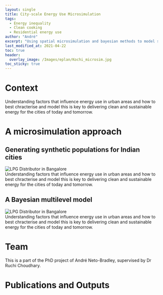 ```yaml
---
layout: single
title: City-scale Energy Use Microsimulation
tags:
  - Energy inequality
  - Clean cooking
  - Residential energy use
author: "André"
excerpt: "Using spatial microsimulation and bayesian methods to model socio-cultural and spatial heterogeneity in residential clean energy transition in Indian cities"
last_modified_at: 2021-04-22
toc: true
header:
  overlay_image: /Images/eplan/Kochi_microsim.jpg
toc_sticky: true
---
```

<head>
<style>
.parallax {
  /* The image used */
  background-image: url("/home/Images/eplan/Kochi_Model_1.png");

  /* Set a specific height */
  height: 100vh;
  width: 100%;
  
  /* Create the parallax scrolling effect */
  background-attachment: fixed;
  background-position: center;
  background-repeat: no-repeat;
  background-size: 768px auto;
}
.parallax2 {
  /* The image used */
  background-image: url("/home/Images/eplan/Kochi_Model_2.png");

  /* Set a specific height */
  height: 100vh; 
  width: 100%;

  /* Create the parallax scrolling effect */
  background-attachment: fixed;
  background-position: center;
  background-repeat: no-repeat;
  background-size: 768px auto;
}
.parallax3 {
  /* The image used */
  background-image: url("/home/Images/eplan/Kochi_Model_3.png");

  /* Set a specific height */
  height: 100vh; 
  width: 100%;

  /* Create the parallax scrolling effect */
  background-attachment: fixed;
  background-position: center;
  background-repeat: no-repeat;
  background-size: 768px auto;
}
</style>
<!-- Load d3.js -->
<script src="https://d3js.org/d3.v4.js"></script>
</head>


# Context

Understanding factors that influence energy use in urban areas and how to best chracterise and model this is key to delivering clean and sustainable energy for the cities of today and tomorrow.

<div id="stickyarticle">
<h1 class="category">A microsimulation approach</h1>
<h2 class="title">Generating synthetic populations for Indian cities</h2>
<div id="wrapper">
  <div id="sticky">
    <img id="sticky"
         src="/home/Images/eplan/LPG_Distributor.jpg"
         alt="LPG Distributor in Bangalore"
         caption="Photo credit: A Neto-Bradley">
  </div>
  <div id="stickybody">Understanding factors that influence energy use in urban areas and how to best chracterise and model this is key to delivering clean and sustainable energy for the cities of today and tomorrow.</div>
</div>
  <h2 class="title">A Bayesian multilevel model</h2>
<div id="wrapper">
  <div id="sticky">
    <img id="sticky"
         src="/home/Images/eplan/LPG_Distributor.jpg"
         alt="LPG Distributor in Bangalore"
         caption="Photo credit: A Neto-Bradley">
  </div>
  <div id="stickybody">Understanding factors that influence energy use in urban areas and how to best chracterise and model this is key to delivering clean and sustainable energy for the cities of today and tomorrow.</div>
</div>
</div>

<!-- <div class="parallax"></div> -->

<!-- <div class="parallax2"></div> -->

<!-- <div class="parallax3"></div> -->
<div id="container" class="svg-container"></div>
    <script type="text/javascript">
    var w = 1400;
    var h = 700;
    var svg = d3.select("div#container").append("svg").attr("preserveAspectRatio", "xMinYMin meet").style("background-color","#c9e8fd")
    .attr("viewBox", "0 0 " + w + " " + h)
    .classed("svg-content", true);
    var projection = d3.geoMercator().translate([w/2, h/2]).scale(2200).center([0,40]);
    var path = d3.geoPath().projection(projection);

  // load data  
var worldmap = d3.json("countries.geojson");
var cities = d3.csv("cities.csv");

Promise.all([worldmap, cities]).then(function(values){    
 // draw map
    svg.selectAll("path")
        .data(values[0].features)
        .enter()
        .append("path")
        .attr("class","continent")
        .attr("d", path),
 // draw points
    svg.selectAll("circle")
        .data(values[1])
        .enter()
        .append("circle")
        .attr("class","circles")
        .attr("cx", function(d) {return projection([d.Longitude, d.Lattitude])[0];})
        .attr("cy", function(d) {return projection([d.Longitude, d.Lattitude])[1];})
        .attr("r", "1px"),
 // add labels
    svg.selectAll("text")
        .data(values[1])
        .enter()
        .append("text")
        .text(function(d) {
                    return d.City;
               })
        .attr("x", function(d) {return projection([d.Longitude, d.Lattitude])[0] + 5;})
        .attr("y", function(d) {return projection([d.Longitude, d.Lattitude])[1] + 15;})
        .attr("class","labels");

    });

</script>

# Team
This is a part of the PhD project of André Neto-Bradley, supervised by Dr Ruchi Choudhary.

# Publications and Outputs


